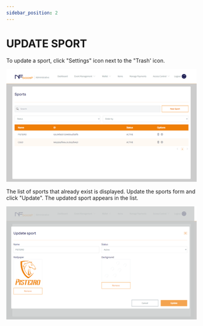```yaml
---
sidebar_position: 2
---
```


# UPDATE SPORT

To update a sport, click "Settings" icon next to the "Trash' icon.

![1](/img/novoesporte.png)

The list of sports that already exist is displayed. Update the sports form and click "Update". The updated sport appears in the list.

![1](/img/atualizaresporte.png)
